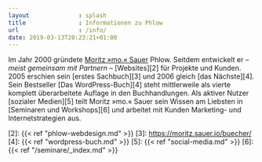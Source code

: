 ```yaml
---
layout              : splash
title               : Informationen zu Phlow
url                 : /info/
date: 2019-03-13T20:23:21+01:00
---
```

Im Jahr 2000 gründete [Moritz »mo.« Sauer][1] Phlow. Seitdem entwickelt er – *meist gemeinsam mit Partnern* – [Websites][2] für Projekte und Kunden. 2005 erschien sein [erstes Sachbuch][3] und 2006 gleich [das Nächste][4]. Sein Bestseller [Das WordPress-Buch][4] steht mittlerweile als vierte komplett überarbeitete Auflage in den Buchhandlungen. Als aktiver Nutzer [sozialer Medien][5] teilt Moritz »mo.« Sauer sein Wissen am Liebsten in [Seminaren und Workshops][6] und arbeitet mit Kunden Marketing- und Internetstrategien aus.

[1]: https://moritz.sauer.io/
[2]: {{< ref "phlow-webdesign.md" >}}
[3]: https://moritz.sauer.io/buecher/
[4]: {{< ref "wordpress-buch.md" >}}
[5]: {{< ref "social-media.md" >}}
[6]: {{< ref "/seminare/_index.md" >}}
